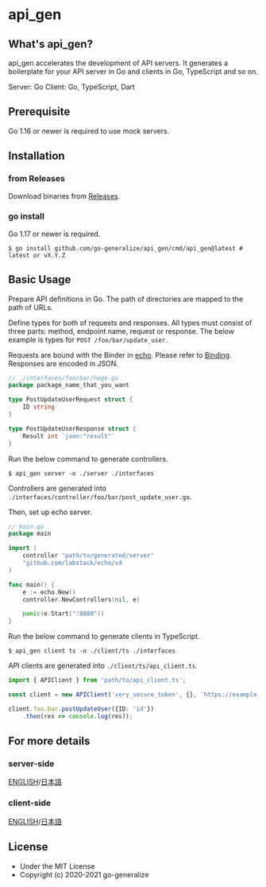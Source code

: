 # api_gen
## What's api_gen?
api_gen accelerates the development of API servers.
It generates a boilerplate for your API server in Go and clients in Go, TypeScript and so on.

Server: Go
Client: Go, TypeScript, Dart

## Prerequisite
Go 1.16 or newer is required to use mock servers.

## Installation
### from Releases
Download binaries from [Releases](https://github.com/go-generalize/api_gen/releases/latest).

### go install
Go 1.17 or newer is required.
```console
$ go install github.com/go-generalize/api_gen/cmd/api_gen@latest # latest or vX.Y.Z
```

## Basic Usage
Prepare API definitions in Go. The path of directories are mapped to the path of URLs.

Define types for both of requests and responses. All types must consist of three parts: method, endpoint name, request or response. The below example is types for `POST /foo/bar/update_user`.

Requests are bound with the Binder in [echo](https://echo.labstack.com). Please refer to [Binding](https://echo.labstack.com/guide/binding/).
Responses are encoded in JSON.

```go
// ./interfaces/foo/bar/hoge.go
package package_name_that_you_want

type PostUpdateUserRequest struct {
    ID string
}

type PostUpdateUserResponse struct {
    Result int `json:"result"`
}
```

Run the below command to generate controllers.
```console
$ api_gen server -o ./server ./interfaces
```
Controllers are generated into `./interfaces/controller/foo/bar/post_update_user.go`.

Then, set up echo server.

```go
// main.go
package main

import (
    controller "path/to/generated/server"
    "github.com/labstack/echo/v4
)

func main() {
	e := echo.New()
	controller.NewControllers(nil, e)

	panic(e.Start(":8080"))
}
```

Run the below command to generate clients in TypeScript.
```console
$ api_gen client ts -o ./client/ts ./interfaces
```

API clients are generated into `./client/ts/api_client.ts`.

```typescript
import { APIClient } from 'path/to/api_client.ts';

const client = new APIClient('very_secure_token', {}, 'https://example.com');

client.foo.bar.postUpdateUser({ID: 'id'})
    .then(res => console.log(res));
```

## For more details
### server-side
[ENGLISH](./docs/server_en.md)/[日本語](./docs/server_ja.md)

### client-side
[ENGLISH](./docs/client_en.md)/[日本語](./docs/client_ja.md)

## License
- Under the MIT License
- Copyright (c) 2020-2021 go-generalize
